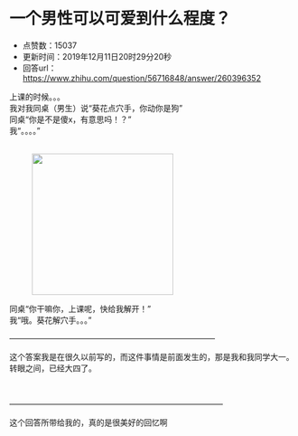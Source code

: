 # 一个男性可以可爱到什么程度？
- 点赞数：15037
- 更新时间：2019年12月11日20时29分20秒
- 回答url：https://www.zhihu.com/question/56716848/answer/260396352
<body>
 <p data-pid="dKHe9NbL">上课的时候。。。<br>
  我对我同桌（男生）说“葵花点穴手，你动你是狗”<br>
  同桌“你是不是傻x，有意思吗！？”<br>
  我“。。。。”<br><br></p>
 <figure data-size="normal">
  <img src="https://pica.zhimg.com/50/v2-fc5483ae52b5d0f2f8963ad97d7538d3_720w.jpg?source=1940ef5c" data-rawwidth="250" data-rawheight="250" data-size="normal" data-original-token="v2-fc5483ae52b5d0f2f8963ad97d7538d3" class="content_image" width="250">
 </figure>
 <p data-pid="xIj5X9Cj">同桌“你干嘛你，上课呢，快给我解开！”<br>
  我“哦。葵花解穴手。。。”</p>
 <p data-pid="zBP_QMi1">——————————————————————————</p>
 <p data-pid="896bV6X-">这个答案我是在很久以前写的，而这件事情是前面发生的，那是我和我同学大一。转眼之间，已经大四了。</p>
 <p class="ztext-empty-paragraph"><br></p>
 <p data-pid="IWer4COH">———————————————————————————</p>
 <p data-pid="3cY_LGJJ">这个回答所带给我的，真的是很美好的回忆啊</p>
</body>